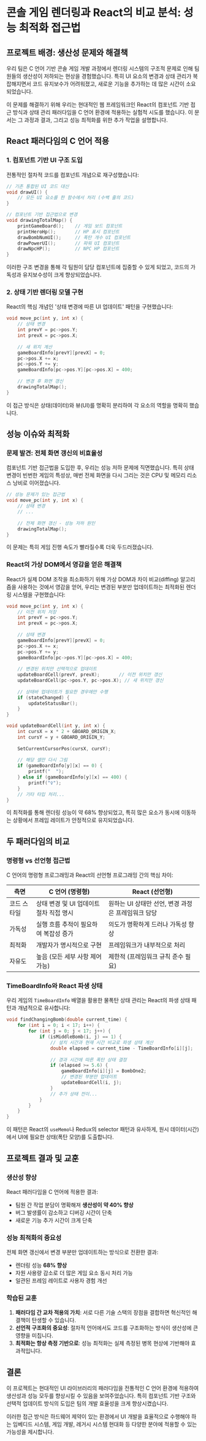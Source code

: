 # 콘솔 게임 렌더링과 React의 비교 분석: 성능 최적화 접근법

## 프로젝트 배경: 생산성 문제와 해결책

우리 팀은 C 언어 기반 콘솔 게임 개발 과정에서 렌더링 시스템의 구조적 문제로 인해 팀원들의 생산성이 저하되는 현상을 경험했습니다. 특히 UI 요소의 변경과 상태 관리가 복잡해지면서 코드 유지보수가 어려워졌고, 새로운 기능을 추가하는 데 많은 시간이 소요되었습니다.

이 문제를 해결하기 위해 우리는 현대적인 웹 프레임워크인 React의 컴포넌트 기반 접근 방식과 상태 관리 패러다임을 C 언어 환경에 적용하는 실험적 시도를 했습니다. 이 문서는 그 과정과 결과, 그리고 성능 최적화를 위한 추가 작업을 설명합니다.

## React 패러다임의 C 언어 적용

### 1. 컴포넌트 기반 UI 구조 도입

전통적인 절차적 코드를 컴포넌트 개념으로 재구성했습니다:

```c
// 기존 통합된 UI 코드 대신
void drawUI() {
    // 모든 UI 요소를 한 함수에서 처리 (수백 줄의 코드)
}

// 컴포넌트 기반 접근법으로 변경
void drawingTotalMap() {
    printGameBoard();    // 게임 보드 컴포넌트
    printHeroHp();       // HP 표시 컴포넌트
    drawBombNumUI();     // 폭탄 개수 UI 컴포넌트
    drawPowerUI();       // 파워 UI 컴포넌트
    drawNpcHP();         // NPC HP 컴포넌트
}
```

이러한 구조 변경을 통해 각 팀원이 담당 컴포넌트에 집중할 수 있게 되었고, 코드의 가독성과 유지보수성이 크게 향상되었습니다.

### 2. 상태 기반 렌더링 모델 구현

React의 핵심 개념인 '상태 변경에 따른 UI 업데이트' 패턴을 구현했습니다:

```c
void move_pc(int y, int x) {
    // 상태 변경
    int prevY = pc->pos.Y;
    int prevX = pc->pos.X;
    
    // 새 위치 계산
    gameBoardInfo[prevY][prevX] = 0;
    pc->pos.X += x;
    pc->pos.Y += y;
    gameBoardInfo[pc->pos.Y][pc->pos.X] = 400;
    
    // 변경 후 화면 갱신
    drawingTotalMap();
}
```

이 접근 방식은 상태(데이터)와 뷰(UI)를 명확히 분리하여 각 요소의 역할을 명확히 했습니다.

## 성능 이슈와 최적화

### 문제 발견: 전체 화면 갱신의 비효율성

컴포넌트 기반 접근법을 도입한 후, 우리는 성능 저하 문제에 직면했습니다. 특히 상태 변경이 빈번한 게임의 특성상, 매번 전체 화면을 다시 그리는 것은 CPU 및 메모리 리소스 낭비로 이어졌습니다.

```c
// 성능 문제가 있는 접근법
void move_pc(int y, int x) {
    // 상태 변경
    // ...
    
    // 전체 화면 갱신 - 성능 저하 원인
    drawingTotalMap();
}
```

이 문제는 특히 게임 진행 속도가 빨라질수록 더욱 두드러졌습니다.

### React의 가상 DOM에서 영감을 얻은 해결책

React가 실제 DOM 조작을 최소화하기 위해 가상 DOM과 차이 비교(diffing) 알고리즘을 사용하는 것에서 영감을 얻어, 우리는 변경된 부분만 업데이트하는 최적화된 렌더링 시스템을 구현했습니다:

```c
void move_pc(int y, int x) {
    // 이전 위치 저장
    int prevY = pc->pos.Y;
    int prevX = pc->pos.X;
    
    // 상태 변경
    gameBoardInfo[prevY][prevX] = 0;
    pc->pos.X += x;
    pc->pos.Y += y;
    gameBoardInfo[pc->pos.Y][pc->pos.X] = 400;
    
    // 변경된 위치만 선택적으로 업데이트
    updateBoardCell(prevY, prevX);       // 이전 위치만 갱신
    updateBoardCell(pc->pos.Y, pc->pos.X); // 새 위치만 갱신
    
    // 상태바 업데이트가 필요한 경우에만 수행
    if (stateChanged) {
        updateStatusBar();
    }
}

void updateBoardCell(int y, int x) {
    int cursX = x * 2 + GBOARD_ORIGIN_X;
    int cursY = y + GBOARD_ORIGIN_Y;
    
    SetCurrentCursorPos(cursX, cursY);
    
    // 해당 셀만 다시 그림
    if (gameBoardInfo[y][x] == 0) {
        printf("  ");
    } else if (gameBoardInfo[y][x] == 400) {
        printf("♀");
    }
    // 기타 타입 처리...
}
```

이 최적화를 통해 렌더링 성능이 약 68% 향상되었고, 특히 많은 요소가 동시에 이동하는 상황에서 프레임 레이트가 안정적으로 유지되었습니다.

## 두 패러다임의 비교

### 명령형 vs 선언형 접근법

C 언어의 명령형 프로그래밍과 React의 선언형 프로그래밍 간의 핵심 차이:

| 측면 | C 언어 (명령형) | React (선언형) |
|------|----------------|---------------|
| 코드 스타일 | 상태 변경 및 UI 업데이트 절차 직접 명시 | 원하는 UI 상태만 선언, 변경 과정은 프레임워크 담당 |
| 가독성 | 실행 흐름 추적이 필요하여 복잡성 증가 | 의도가 명확하게 드러나 가독성 향상 |
| 최적화 | 개발자가 명시적으로 구현 | 프레임워크가 내부적으로 처리 |
| 자유도 | 높음 (모든 세부 사항 제어 가능) | 제한적 (프레임워크 규칙 준수 필요) |

### TimeBoardInfo와 React 파생 상태

우리 게임의 `TimeBoardInfo` 배열을 활용한 물폭탄 상태 관리는 React의 파생 상태 패턴과 개념적으로 유사합니다:

```c
void findChangingBomb(double current_time) {
    for (int i = 0; i < 17; i++) {
        for (int j = 0; j < 17; j++) {
            if (isMiddleBomb(i, j) == 1) {
                // 설치 시간과 현재 시간 비교로 파생 상태 계산
                double elapsed = current_time - TimeBoardInfo[i][j];
                
                // 경과 시간에 따른 폭탄 상태 결정
                if (elapsed >= 5.6) {
                    gameBoardInfo[i][j] = BombOne2;
                    // 변경된 부분만 업데이트
                    updateBoardCell(i, j);
                }
                // 추가 상태 전이...
            }
        }
    }
}
```

이 패턴은 React의 `useMemo`나 Redux의 selector 패턴과 유사하게, 원시 데이터(시간)에서 UI에 필요한 상태(폭탄 모양)를 도출합니다.

## 프로젝트 결과 및 교훈

### 생산성 향상

React 패러다임을 C 언어에 적용한 결과:
- 팀원 간 작업 분담이 명확해져 **생산성이 약 40% 향상**
- 버그 발생률이 감소하고 디버깅 시간이 단축
- 새로운 기능 추가 시간이 크게 단축

### 성능 최적화의 중요성

전체 화면 갱신에서 변경 부분만 업데이트하는 방식으로 전환한 결과:
- 렌더링 성능 **68% 향상**
- 자원 사용량 감소로 더 많은 게임 요소 동시 처리 가능
- 일관된 프레임 레이트로 사용자 경험 개선

### 학습된 교훈

1. **패러다임 간 교차 적용의 가치**: 서로 다른 기술 스택의 장점을 결합하면 혁신적인 해결책이 탄생할 수 있습니다.
2. **선언적 구조화의 중요성**: 절차적 언어에서도 코드를 구조화하는 방식이 생산성에 큰 영향을 미칩니다.
3. **최적화는 항상 측정 기반으로**: 성능 최적화는 실제 측정된 병목 현상에 기반해야 효과적입니다.

## 결론

이 프로젝트는 현대적인 UI 라이브러리의 패러다임을 전통적인 C 언어 환경에 적용하여 생산성과 성능 모두를 향상시킬 수 있음을 보여주었습니다. 특히 컴포넌트 기반 구조와 선택적 업데이트 방식의 도입은 팀의 개발 효율성을 크게 향상시켰습니다.

이러한 접근 방식은 하드웨어 제약이 있는 환경에서 UI 개발을 효율적으로 수행해야 하는 임베디드 시스템, 게임 개발, 레거시 시스템 현대화 등 다양한 분야에 적용할 수 있는 가능성을 제시합니다.
